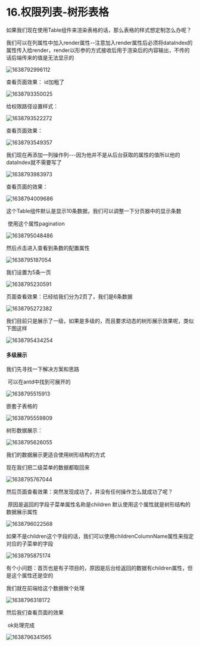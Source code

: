 # 16.权限列表-树形表格



如果我们现在使用Table组件来渲染表格的话，那么表格的样式想定制怎么办呢？



我们可以在列属性中加入render属性--注意加入render属性后必须将dataIndex的属性传入给render，render以形参的方式接收后用于渲染后的内容输出，不传的话后端传来的值是无法显示的

![1638792996112](../../../../.vuepress/public/images/1638792996112.png)



查看页面效果： id加粗了

![1638793350025](../../../../.vuepress/public/images/1638793350025.png)



给权限路径设置样式：

![1638793522272](../../../../.vuepress/public/images/1638793522272.png)



查看页面效果：

![1638793549357](../../../../.vuepress/public/images/1638793549357.png)







我们现在再添加一列操作列---因为他并不是从后台获取的属性的值所以他的dataIndex就不需要写了

![1638793983973](../../../../.vuepress/public/images/1638793983973.png)





查看页面的效果：

![1638794009686](../../../../.vuepress/public/images/1638794009686.png)







这个Table组件默认是显示10条数据，我们可以调整一下分页器中的显示条数

​		使用这个属性pagination

![1638795048486](../../../../.vuepress/public/images/1638795048486.png)





然后点击进入查看到条数的配置属性

![1638795187054](../../../../.vuepress/public/images/1638795187054.png)



我们设置为5条一页

![1638795230591](../../../../.vuepress/public/images/1638795230591.png)



页面查看效果：已经给我们分为2页了，我们是6条数据

![1638795272382](../../../../.vuepress/public/images/1638795272382.png)





我们目前只是展示了一级，如果是多级的，而且要求动态的树形展示效果呢，类似下图这样

![1638795434254](../../../../.vuepress/public/images/1638795434254.png)





#### 多级展示

我们先寻找一下解决方案和思路

​		可以在antd中找到可展开的

![1638795515913](../../../../.vuepress/public/images/1638795515913.png)

嵌套子表格的

![1638795559809](../../../../.vuepress/public/images/1638795559809.png)



树形数据展示：

![1638795626055](../../../../.vuepress/public/images/1638795626055.png)





我们的数据展示更适合使用树形结构的方式



现在我们把二级菜单的数据都取回来

![1638795767044](../../../../.vuepress/public/images/1638795767044.png)





然后页面查看效果：突然发现成功了，并没有任何操作怎么就成功了呢？

​		原因是返回的字段子菜单属性名称是children 默认使用这个属性就是树形结构的数据展示属性

![1638796022568](../../../../.vuepress/public/images/1638796022568.png)

​		如果不是children这个字段的话，我们可以使用childrenColumnName属性来指定对应的子菜单的字段

![1638795875174](../../../../.vuepress/public/images/1638795875174.png)





有个小问题：首页也是有子项目的，原因是后台给返回的数据有children属性，但是这个属性还是空的



我们就在前端给这个数据做个处理

![1638796318172](../../../../.vuepress/public/images/1638796318172.png)





然后我们查看页面的效果

​		ok处理完成

![1638796341565](../../../../.vuepress/public/images/1638796341565.png)













































































































































































